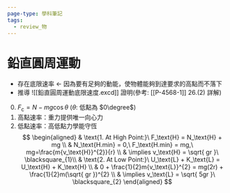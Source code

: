 ```yaml
---
page-type: 學科筆記
tags:
  - review_物
---
```

# 鉛直圓周運動
- 存在底限速率 $\leftarrow$ 因為要有足夠的動能，使物體能夠到達要求的高點而不落下
- 推導 ![[鉛直圓周運動底限速度.excd]]
證明(參考: [[P-4568-1]] 26.(2) 詳解)
0. $F_\text{c}=N-mg\cos\theta$ ($\theta$: 低點為 $0\degree$)
1. 高點速率：重力提供唯一向心力
2. 低點速率：高低點力學能守恆
$$
\begin{aligned}  & \text{1. At High Point:}\ F_\text{H} = N_\text{H} + mg \\
 & N_\text{H.min} = 0,\ F_\text{H.min} = mg,\ mg=\frac{m{v_\text{H}}^{2}}{r} \\
 & \implies v_\text{H} = \sqrt{ gr }\ \blacksquare_{1}\\
 & \text{2. At Low Point:}\ U_\text{L} + K_\text{L} = U_\text{H} + K_\text{H} \\
 & 0 + \frac{1}{2}m{v_\text{L}}^{2} = mg(2r) + \frac{1}{2}m(\sqrt{ gr })^{2} \\
 & \implies v_\text{L} = \sqrt{ 5gr }\ \blacksquare_{2}
\end{aligned}
$$